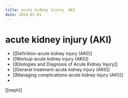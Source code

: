 ```yaml
---
title: acute kidney injury  AKI
date: 2024-01-01
---
```


# acute kidney injury (AKI)

- [[Definition-acute kidney injury (AKI)]]
- [[Workup-acute kidney injury (AKI)]]
- [[Etiologies and Diagnosis of Acute Kidney Injury]]
- [[General treatment-acute kidney injury (AKI)]]
- [[Managing complications-acute kidney injury (AKI)]]
- 
[[neph]]
